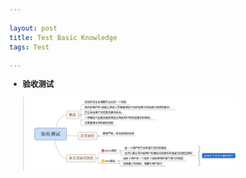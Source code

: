 ```yaml
---

layout: post 
title: Test Basic Knowledge 
tags: Test

---
```


-	**验收测试** 

  > <img class="center" src="/uploadimages/AcceptanceTesting.jpg" width="80%" />

